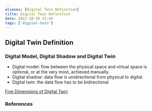 ```yaml
---
aliases: [Digital Twin Definition]
title: Digital Twin Definition
date: 2022-10-30 15:44
tags: ['digital-twin']
---
```


## Digital Twin Definition

### Digital Model, Digital Shadow and Digital Twin

- Digital model: flow between the physical space and virtual space is optional, or at the very most, achieved manually.
- Digital shadow: data flow is unidirectional from physical to digital.
- Digital twin: the data flow has to be bidirectional

[Five Dimensions of Digital Twin](digital-twin/five-dimensions-DT.md)

### References
